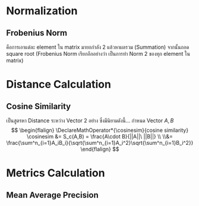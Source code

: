 # Normalization
## Frobenius Norm
คือการเอาแต่ละ element ใน matrix มายกกำลัง 2 แล้วหาผลรวม (Summation) จากนั้นถอด square root (Frobenius Norm เรียกอีกอย่างว่า เป็นการทำ Norm 2 ของทุก element ใน matrix)

# Distance Calculation
## Cosine Similarity
เป็นสูตรหา Distance ระหว่าง Vector 2 อย่าง ซึ่งมีนิยามดังนี้... กำหนด Vector $A,B$
$$
\begin{flalign}
\DeclareMathOperator*{\cosinesim}{cosine similarity}
\cosinesim &= S_c(A,B) = \frac{A\cdot B}{||A||\ ||B||}
		\\
		\\&= \frac{\sum^n_{i=1}A_iB_i}{\sqrt{\sum^n_{i=1}A_i^2}\sqrt{\sum^n_{i=1}B_i^2}}
\end{flalign}
$$


# Metrics Calculation
## Mean Average Precision